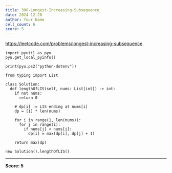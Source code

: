 ```yaml
---
title: 300-Longest-Increasing-Subsequence
date: 2024-12-26
author: Your Name
cell_count: 6
score: 5
---
```


https://leetcode.com/problems/longest-increasing-subsequence


```
import pyutil as pyu
pyu.get_local_pyinfo()
```


```
print(pyu.ps2("python-dotenv"))
```


```
from typing import List
```


```
class Solution:
  def lengthOfLIS(self, nums: List[int]) -> int:
    if not nums:
      return 0

    # dp[i] := LIS ending at nums[i]
    dp = [1] * len(nums)

    for i in range(1, len(nums)):
      for j in range(i):
        if nums[j] < nums[i]:
          dp[i] = max(dp[i], dp[j] + 1)

    return max(dp)
```


```
new Solution().lengthOfLIS()
```


---
**Score: 5**